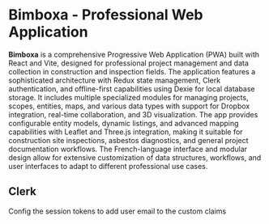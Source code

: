 # Bimboxa - Professional Web Application

**Bimboxa** is a comprehensive Progressive Web Application (PWA) built with React and Vite, designed for professional project management and data collection in construction and inspection fields. The application features a sophisticated architecture with Redux state management, Clerk authentication, and offline-first capabilities using Dexie for local database storage. It includes multiple specialized modules for managing projects, scopes, entities, maps, and various data types with support for Dropbox integration, real-time collaboration, and 3D visualization. The app provides configurable entity models, dynamic listings, and advanced mapping capabilities with Leaflet and Three.js integration, making it suitable for construction site inspections, asbestos diagnostics, and general project documentation workflows. The French-language interface and modular design allow for extensive customization of data structures, workflows, and user interfaces to adapt to different professional use cases.

## Clerk

Config the session tokens to add user email to the custom claims

